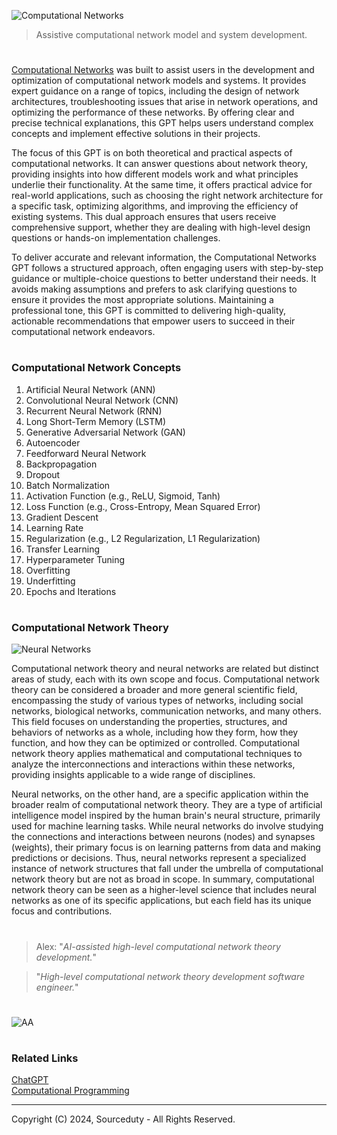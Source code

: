 ![Computational Networks](https://github.com/user-attachments/assets/b6d68a04-f689-41f3-b7e5-eaf16387157b)

> Assistive computational network model and system development.

#

[Computational Networks](https://chatgpt.com/g/g-TJcR8oPAo-computational-networks) was built to assist users in the development and optimization of computational network models and systems. It provides expert guidance on a range of topics, including the design of network architectures, troubleshooting issues that arise in network operations, and optimizing the performance of these networks. By offering clear and precise technical explanations, this GPT helps users understand complex concepts and implement effective solutions in their projects.

The focus of this GPT is on both theoretical and practical aspects of computational networks. It can answer questions about network theory, providing insights into how different models work and what principles underlie their functionality. At the same time, it offers practical advice for real-world applications, such as choosing the right network architecture for a specific task, optimizing algorithms, and improving the efficiency of existing systems. This dual approach ensures that users receive comprehensive support, whether they are dealing with high-level design questions or hands-on implementation challenges.

To deliver accurate and relevant information, the Computational Networks GPT follows a structured approach, often engaging users with step-by-step guidance or multiple-choice questions to better understand their needs. It avoids making assumptions and prefers to ask clarifying questions to ensure it provides the most appropriate solutions. Maintaining a professional tone, this GPT is committed to delivering high-quality, actionable recommendations that empower users to succeed in their computational network endeavors.

#
### Computational Network Concepts

1. Artificial Neural Network (ANN)
2. Convolutional Neural Network (CNN)
3. Recurrent Neural Network (RNN)
4. Long Short-Term Memory (LSTM)
5. Generative Adversarial Network (GAN)
6. Autoencoder
7. Feedforward Neural Network
8. Backpropagation
9. Dropout
10. Batch Normalization
11. Activation Function (e.g., ReLU, Sigmoid, Tanh)
12. Loss Function (e.g., Cross-Entropy, Mean Squared Error)
13. Gradient Descent
14. Learning Rate
15. Regularization (e.g., L2 Regularization, L1 Regularization)
16. Transfer Learning
17. Hyperparameter Tuning
18. Overfitting
19. Underfitting
20. Epochs and Iterations

#
### Computational Network Theory

![Neural Networks](https://github.com/user-attachments/assets/c031fb30-5495-4092-9c5a-dddec39ac0d0)

Computational network theory and neural networks are related but distinct areas of study, each with its own scope and focus. Computational network theory can be considered a broader and more general scientific field, encompassing the study of various types of networks, including social networks, biological networks, communication networks, and many others. This field focuses on understanding the properties, structures, and behaviors of networks as a whole, including how they form, how they function, and how they can be optimized or controlled. Computational network theory applies mathematical and computational techniques to analyze the interconnections and interactions within these networks, providing insights applicable to a wide range of disciplines.

Neural networks, on the other hand, are a specific application within the broader realm of computational network theory. They are a type of artificial intelligence model inspired by the human brain's neural structure, primarily used for machine learning tasks. While neural networks do involve studying the connections and interactions between neurons (nodes) and synapses (weights), their primary focus is on learning patterns from data and making predictions or decisions. Thus, neural networks represent a specialized instance of network structures that fall under the umbrella of computational network theory but are not as broad in scope. In summary, computational network theory can be seen as a higher-level science that includes neural networks as one of its specific applications, but each field has its unique focus and contributions.

#

> Alex: "*AI-assisted high-level computational network theory development.*"

> "*High-level computational network theory development software engineer.*"

#

![AA](https://github.com/user-attachments/assets/4aae11b8-30d5-48b9-bb21-ef70c17a5d36)

#
### Related Links

[ChatGPT](https://github.com/sourceduty/ChatGPT/tree/main)
<br>
[Computational Programming](https://github.com/sourceduty/Computational_Programming)

***
Copyright (C) 2024, Sourceduty - All Rights Reserved.
